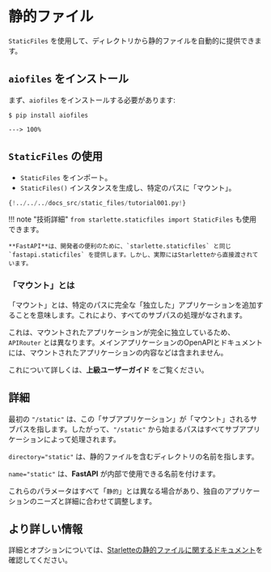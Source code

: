 # 静的ファイル

`StaticFiles` を使用して、ディレクトリから静的ファイルを自動的に提供できます。

## `aiofiles` をインストール

まず、`aiofiles` をインストールする必要があります:

<div class="termy">

```console
$ pip install aiofiles

---> 100%
```

</div>

## `StaticFiles` の使用

* `StaticFiles` をインポート。
* `StaticFiles()` インスタンスを生成し、特定のパスに「マウント」。

```Python hl_lines="2  6"
{!../../../docs_src/static_files/tutorial001.py!}
```

!!! note "技術詳細"
    `from starlette.staticfiles import StaticFiles` も使用できます。

    **FastAPI**は、開発者の便利のために、`starlette.staticfiles` と同じ `fastapi.staticfiles` を提供します。しかし、実際にはStarletteから直接渡されています。

### 「マウント」とは

「マウント」とは、特定のパスに完全な「独立した」アプリケーションを追加することを意味します。これにより、すべてのサブパスの処理がなされます。

これは、マウントされたアプリケーションが完全に独立しているため、`APIRouter` とは異なります。メインアプリケーションのOpenAPIとドキュメントには、マウントされたアプリケーションの内容などは含まれません。

これについて詳しくは、**上級ユーザーガイド** をご覧ください。

## 詳細

最初の `"/static"` は、この「サブアプリケーション」が「マウント」されるサブパスを指します。したがって、`"/static"` から始まるパスはすべてサブアプリケーションによって処理されます。

`directory="static"` は、静的ファイルを含むディレクトリの名前を指します。

`name="static"` は、**FastAPI** が内部で使用できる名前を付けます。

これらのパラメータはすべて「`静的`」とは異なる場合があり、独自のアプリケーションのニーズと詳細に合わせて調整します。

## より詳しい情報

詳細とオプションについては、<a href="https://www.starlette.io/staticfiles/" class="external-link" target="_blank">Starletteの静的ファイルに関するドキュメント</a>を確認してください。
